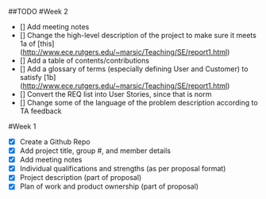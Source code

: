 ##TODO
#Week 2
- [] Add meeting notes
- [] Change the high-level description of the project to make sure it meets 1a of [this] (http://www.ece.rutgers.edu/~marsic/Teaching/SE/report1.html)
- [] Add a table of contents/contributions
- [] Add a glossary of terms (especially defining User and Customer) to satisfy [1b] (http://www.ece.rutgers.edu/~marsic/Teaching/SE/report1.html) 
- [] Convert the REQ list into User Stories, since that is norm
- [] Change some of the language of the problem description according to TA feedback

#Week 1
- [x] Create a Github Repo
- [x] Add project title, group #, and member details
- [x] Add meeting notes
- [x] Individual qualifications and strengths (as per proposal format) 
- [x] Project description (part of proposal)
- [x] Plan of work and product ownership (part of proposal)
